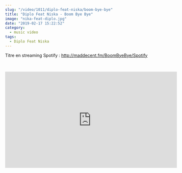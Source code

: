 ```yaml
--- 
slug: "/video/1011/diplo-feat-niska/boom-bye-bye"
title: "Diplo Feat Niska - Boom Bye Bye"
image: "nika-feat-diplo.jpg"
date: "2019-02-17 15:22:52"
category:
  - music video
tags:
  - Diplo Feat Niska
---
```

<p>Titre en streaming Spotify : <a href="https://www.youtube.com/redirect?event=video_description&v=6o-wwaZDIFw&redir_token=V9iNvbq7JgxQngtgmBVe_sY164V8MTU1MDQ5ODg5OEAxNTUwNDEyNDk4&q=http%3A%2F%2Fmaddecent.fm%2FBoomByeBye%2FSpotify" target="_blank">http://maddecent.fm/BoomByeBye/Spotify</a></p><br/><p><iframe width="560" height="315" src="https://www.youtube.com/embed/6o-wwaZDIFw" frameborder="0" allow="accelerometer; autoplay; encrypted-media; gyroscope; picture-in-picture" allowfullscreen></iframe></p>